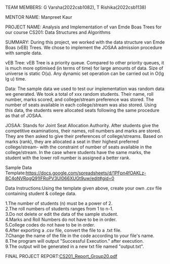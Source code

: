 TEAM MEMBERS:
G Varsha(2022csb1082),
T Rishika(2022csb1138)

MENTOR NAME:
Manpreet Kaur

PROJECT NAME:
Analysis and Implementation of van Emde Boas Trees for our course CS201: Data Structures and Algorithms

SUMMARY:
During this project, we worked with the data structure van Emde Boas (vEB) Trees. We chose to implement the JOSAA admission procedure with sample data.

vEB Tree: vEB Tree is a priority queue. Compared to other priority queues, it is much more optimised (in terms of time) for large amounts of data. Size of universe is static O(u). Any dynamic set operation can be carried out in O(lg lg u) time.

Data: The sample data we used to test our implementation was random data we generated. We took a total of xxx random students. Their name, roll number, marks scored, and college/stream preference was stored. The number of seats available in each college/stream was also stored. Using this data, the students were allocated seats following the same procedure as that of JOSAA.

JOSAA: Stands for Joint Seat Allocation Authority. After students give the competitive examinations, their names, roll numbers and marks are stored. They are then asked to give their preferences of college/streams. Based on marks (rank), they are allocated a seat in their highest preferred college/stream- with the constraint of number of seats available in the college/stream. In the case where students have the same marks, the student with the lower roll number is assigned a better rank.

Sample Data Template:https://docs.google.com/spreadsheets/d/1PFpn4fOAKLz-8C4oNVRqgQ91lFRoPV3Ul066XUGt9uw/edit#gid=0

Data Instructions:Using the template given above, create your own .csv file containing student & college data.

1.The number of students (n) must be a power of 2.  
2.The roll numbers of students ranges from 1 to n-1.  
3.Do not delete or edit the data of the sample student.  
4.Marks and Roll Numbers do not have to be in order.  
5.College codes do not have to be in order.  
6.After exporting a .csv file, convert the file to a .txt file.  
7.Change the name of the file in the code according to your file's name.  
8.The program will output "Successful Execution." after execution.  
9.The output will be generated in a new txt file named "output.txt".  

FINAL PROJECT REPORT:[CS201_Report_Group20.pdf](https://github.com/Rishika120305/CS_201-Project/files/13256143/CS201_Report_Group20.pdf)
